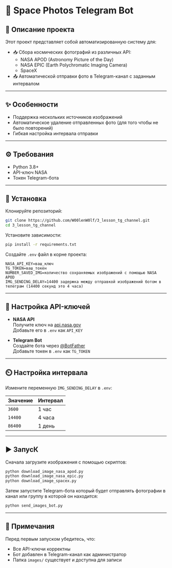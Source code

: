 # 🌌 Space Photos Telegram Bot

## 📖 Описание проекта

Этот проект представляет собой автоматизированную систему для:

- 📥 Сбора космических фотографий из различных API:
    - NASA APOD (Astronomy Picture of the Day)
    - NASA EPIC (Earth Polychromatic Imaging Camera)
    - SpaceX
- 📤 Автоматической отправки фото в Telegram-канал с заданным интервалом

---

## ✨ Особенности

- Поддержка нескольких источников изображений
- Автоматическое удаление отправленных фото (для того чтобы не было повторений)
- Гибкая настройка интервала отправки
---

## ⚙️ Требования

- Python 3.8+
- API-ключ NASA
- Токен Telegram-бота

---

## 🚀 Установка

Клонируйте репозиторий:

```bash
git clone https://github.com/W00lenW0lf/3_lesson_tg_channel.git
cd 3_lesson_tg_channel
```

Установите зависимости:

```bash
pip install -r requirements.txt
```

Создайте `.env` файл в корне проекта:

```env
NASA_API_KEY=ваш_ключ
TG_TOKEN=ваш_токен
NUMBER_SAVED_IMG=количество сохраняемых изображений с помощью NASA APOD
IMG_SENDING_DELAY=14400 задержка между отправкой изображений ботом в телеграм (14400 секунд это 4 часа)
```

---

## 🔑 Настройка API-ключей

- **NASA API**  
  Получите ключ на [api.nasa.gov](https://api.nasa.gov)  
  Добавьте его в `.env` как `API_KEY`

- **Telegram Bot**  
  Создайте бота через [@BotFather](https://t.me/BotFather)  
  Добавьте токен в `.env` как `TG_TOKEN`

---

## ⏲️ Настройка интервала

Измените переменную `IMG_SENDING_DELAY` в `.env`:

| Значение | Интервал |
|----------|----------|
| `3600`   | 1 час    |
| `14400`  | 4 часа   |
| `86400`  | 1 день   |

---

## ▶️ ЗапусК

Сначала загрузите изображения с помощью скриптов:

```bash
python download_image_nasa_apod.py
python download_image_nasa_epic.py
python download_image_spacex.py
```

Затем запустите Telegram-бота который будет отправлять фотографии в канал или группу в которой он находится:

```bash
python send_images_bot.py
```

---

## 📝 Примечания

Перед первым запуском убедитесь, что:

- Все API-ключи корректны
- Бот добавлен в Telegram-канал как администратор
- Папка `images/` существует и доступна для записи